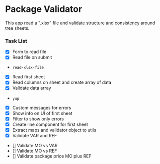 # Package Validator

This app read a ".xlsx" file and validate structure and consistency around tree sheets.

### Task List

- [x] Form to read file
- [x] Read file on submit
- `read-xlsx-file`
- [x] Read first sheet
- [x] Read columns on sheet and create array of data
- [x] Validate data array
- `yup`
- [x] Custom messages for errors
- [x] Show info on UI of first sheet
- [x] Filter to show only errors
- [x] Create line component for first sheet
- [x] Extract maps and validator object to utils
- [x] Validate VAR and REF
- [] Validate MO vs VAR
- [] Validate MO vs REF
- [] Validate package price MO plus REF
